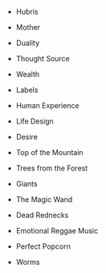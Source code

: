 - Hubris
- Mother
- Duality
- Thought Source
- Wealth
- Labels


- Human Experience
- Life Design
- Desire
- Top of the Mountain
- Trees from the Forest
- Giants
- The Magic Wand
- Dead Rednecks
- Emotional Reggae Music
- Perfect Popcorn
- Worms

